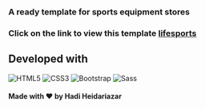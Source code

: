 ### A ready template for sports equipment stores

### Click on the link to view this template <a href="http://lifesports.iapp.ir"> lifesports </a>

## Developed with
<img alt="HTML5" src="https://img.shields.io/badge/html5-%23E34F26.svg?style=for-the-badge&logo=html5&logoColor=white" />
<img alt="CSS3" src="https://img.shields.io/badge/css3-%231572B6.svg?style=for-the-badge&logo=css3&logoColor=white" />
<img alt="Bootstrap" src="https://img.shields.io/badge/bootstrap-5a23c8.svg?style=for-the-badge&logo=bootstrap&logoColor=fff" />
<img alt="Sass" src="https://img.shields.io/badge/sass-E10098.svg?style=for-the-badge&logo=sass&logoColor=white" />

#### Made with ❤ by Hadi Heidariazar
